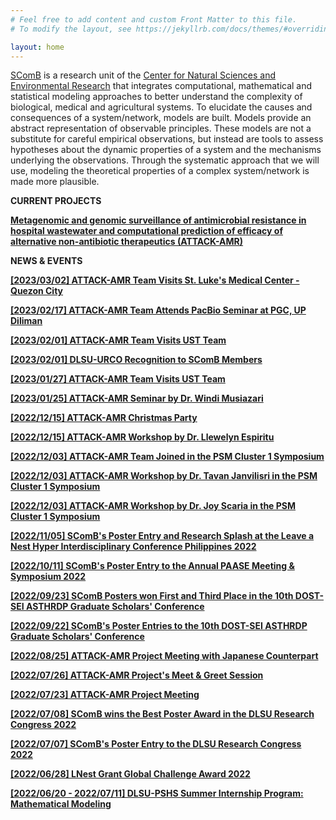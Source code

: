 ```yaml
---
# Feel free to add content and custom Front Matter to this file.
# To modify the layout, see https://jekyllrb.com/docs/themes/#overriding-theme-defaults

layout: home
---
```

[SComB](https://dlsu-scomb.github.io/) is a research unit of the [Center for Natural Sciences and Environmental Research](https://www.dlsu.edu.ph/research/research-centers/censer/?fbclid=IwAR2_ZT71u1OxhE9xfvIapV30DncFlfFUkhDu-uuX2Et4S7VO6peHvcDnyU8) that integrates computational, mathematical and statistical modeling approaches to better understand the complexity of biological, medical and agricultural systems. To elucidate the causes and consequences of a system/network, models are built. Models provide an abstract representation of observable principles. These models are not a substitute for careful empirical observations, but instead are tools to assess hypotheses about the dynamic properties of a system and the mechanisms underlying the observations. Through the systematic approach that we will use, modeling the theoretical properties of a complex system/network is made more plausible.

**CURRENT PROJECTS**

[**Metagenomic and genomic surveillance of antimicrobial resistance in hospital wastewater and computational prediction of efficacy of alternative non-antibiotic therapeutics (ATTACK-AMR)**](/projects/#attack_amr)

**NEWS & EVENTS**

[**[2023/03/02] ATTACK-AMR Team Visits St. Luke's Medical Center - Quezon City**](/events/#slmc_20230302)

[**[2023/02/17] ATTACK-AMR Team Attends PacBio Seminar at PGC, UP Diliman**](/events/#pgc_20230217)

[**[2023/02/01] ATTACK-AMR Team Visits UST Team**](/events/#ust_visit20230201)

[**[2023/02/01] DLSU-URCO Recognition to SComB Members**](/events/#urco_recog_2023)

[**[2023/01/27] ATTACK-AMR Team Visits UST Team**](/events/#ust_visit20230127)

[**[2023/01/25] ATTACK-AMR Seminar by Dr. Windi Musiazari**](/events/#seminar20230125)

[**[2022/12/15] ATTACK-AMR Christmas Party**](/events/#xmas2022)

[**[2022/12/15] ATTACK-AMR Workshop by Dr. Llewelyn Espiritu**](/events/#workshop20221215)

[**[2022/12/03] ATTACK-AMR Team Joined in the PSM Cluster 1 Symposium**](/events/#psm)

[**[2022/12/03] ATTACK-AMR Workshop by Dr. Tavan Janvilisri in the PSM Cluster 1 Symposium**](/events/#psm_tavan)

[**[2022/12/03] ATTACK-AMR Workshop by Dr. Joy Scaria in the PSM Cluster 1 Symposium**](/events/#psm_joy)

[**[2022/11/05] SComB's Poster Entry and Research Splash at the Leave a Nest Hyper Interdisciplinary Conference Philippines 2022**](/events/#lnest_hicph2022)

[**[2022/10/11] SComB's Poster Entry to the Annual PAASE Meeting & Symposium 2022**](/events/#apams2022)

[**[2022/09/23] SComB Posters won First and Third Place in the 10th DOST-SEI ASTHRDP Graduate Scholars' Conference**](/events/#dost2)

[**[2022/09/22] SComB's Poster Entries to the 10th DOST-SEI ASTHRDP Graduate Scholars' Conference**](/events/#dost1)

[**[2022/08/25] ATTACK-AMR Project Meeting with Japanese Counterpart**](/events/#meeting2)

[**[2022/07/26] ATTACK-AMR Project's Meet & Greet Session**](/events/#meet_and_greet)

[**[2022/07/23] ATTACK-AMR Project Meeting**](/events/#meeting1)

[**[2022/07/08] SComB wins the Best Poster Award in the DLSU Research Congress 2022**](/events/#best_poster_dlsu_rescon_2022)

[**[2022/07/07] SComB's Poster Entry to the DLSU Research Congress 2022**](/events/#dlsu_rescon_2022)

[**[2022/06/28] LNest Grant Global Challenge Award 2022**](/events/#lnest_grant)

[**[2022/06/20 - 2022/07/11] DLSU-PSHS Summer Internship Program: Mathematical Modeling**](/events/#pshs_2022)

